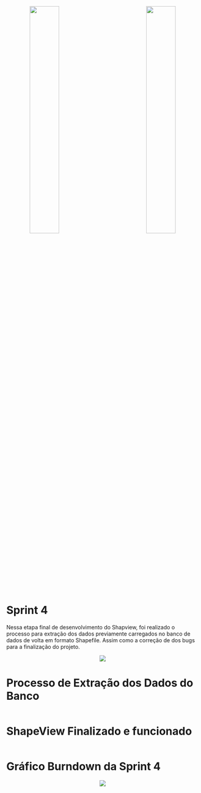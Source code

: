 <div>
  <p align="center">
            <img src="https://user-images.githubusercontent.com/56441534/92442086-adf9e000-f185-11ea-8794-b6c5def3daf3.png" width = "39%">
            <img baackgroundcolor="white" width = "20%">
            <img src="https://user-images.githubusercontent.com/58118956/96368863-d97ccc80-112c-11eb-8a52-938b4327fc50.jpg" width = "39%"></p>
</div>    

 # Sprint 4
 
 Nessa etapa final de desenvolvimento do Shapview, foi realizado o processo para extração dos dados previamente carregados no banco de dados de volta em formato Shapefile. Assim como a correção de dos bugs para a finalização do projeto.
 
<p align="center">
  <img src="https://user-images.githubusercontent.com/58118956/100550345-2db0bb80-3258-11eb-924d-0a726e45f4f8.jpg"> </p>

# Processo de Extração dos Dados do Banco

<p align="center">
  <img src=""> </p>

# ShapeView Finalizado e funcionado

<p align="center">
  <img src=""> </p>

# Gráfico Burndown da Sprint 4

<p align="center">
  <img src="https://user-images.githubusercontent.com/58118956/100551412-132e1080-325f-11eb-9043-27f9180a68c4.jpg"> </p>
